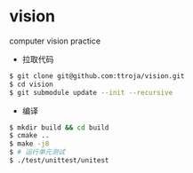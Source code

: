 # vision
computer vision practice

- 拉取代码
```bash
$ git clone git@github.com:ttroja/vision.git
$ cd vision
$ git submodule update --init --recursive
```

- 编译
```bash
$ mkdir build && cd build
$ cmake ..
$ make -j8
$ # 运行单元测试
$ ./test/unittest/unitest
```